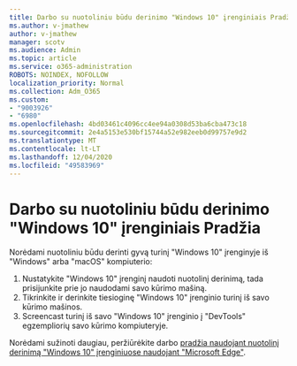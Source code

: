 ```yaml
---
title: Darbo su nuotoliniu būdu derinimo "Windows 10" įrenginiais Pradžia
ms.author: v-jmathew
author: v-jmathew
manager: scotv
ms.audience: Admin
ms.topic: article
ms.service: o365-administration
ROBOTS: NOINDEX, NOFOLLOW
localization_priority: Normal
ms.collection: Adm_O365
ms.custom:
- "9003926"
- "6980"
ms.openlocfilehash: 4bd03461c4096cc4ee94a0308d53ba6cba473c18
ms.sourcegitcommit: 2e4a5153e530bf15744a52e982eeb0d99757e9d2
ms.translationtype: MT
ms.contentlocale: lt-LT
ms.lasthandoff: 12/04/2020
ms.locfileid: "49583969"
---
```

# <a name="get-started-with-remotely-debugging-windows-10-devices"></a>Darbo su nuotoliniu būdu derinimo "Windows 10" įrenginiais Pradžia

Norėdami nuotoliniu būdu derinti gyvą turinį "Windows 10" įrenginyje iš "Windows" arba "macOS" kompiuterio:

1. Nustatykite "Windows 10" įrenginį naudoti nuotolinį derinimą, tada prisijunkite prie jo naudodami savo kūrimo mašiną.
2. Tikrinkite ir derinkite tiesioginę "Windows 10" įrenginio turinį iš savo kūrimo mašinos.
3. Screencast turinį iš savo "Windows 10" įrenginio į "DevTools" egzempliorių savo kūrimo kompiuteryje.

Norėdami sužinoti daugiau, peržiūrėkite darbo [pradžia naudojant nuotolinį derinimą "Windows 10" įrenginiuose naudojant "Microsoft Edge"](https://go.microsoft.com/fwlink/?linkid=2142172).
